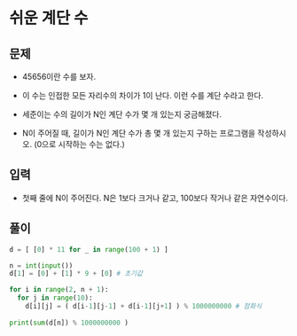 # 쉬운 계단 수

## 문제

- 45656이란 수를 보자.

- 이 수는 인접한 모든 자리수의 차이가 1이 난다. 이런 수를 계단 수라고 한다.

- 세준이는 수의 길이가 N인 계단 수가 몇 개 있는지 궁금해졌다.

- N이 주어질 때, 길이가 N인 계단 수가 총 몇 개 있는지 구하는 프로그램을 작성하시오. (0으로 시작하는 수는 없다.)

## 입력

- 첫째 줄에 N이 주어진다. N은 1보다 크거나 같고, 100보다 작거나 같은 자연수이다.

## 풀이

``` Python
d = [ [0] * 11 for _ in range(100 + 1) ]

n = int(input())
d[1] = [0] + [1] * 9 + [0] # 초기값

for i in range(2, n + 1): 
  for j in range(10):
    d[i][j] = ( d[i-1][j-1] + d[i-1][j+1] ) % 1000000000 # 점화식
    
print(sum(d[n]) % 1000000000 )
```
